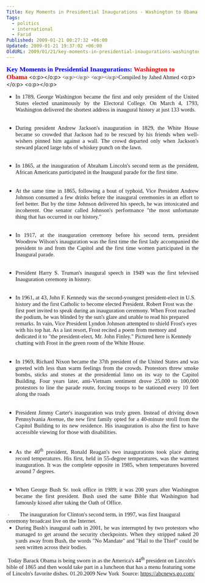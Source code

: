 ```yaml
---
Title: Key Moments in Presidential Inaugurations - Washington to Obama
Tags:
  - politics
  - international
  - Farid
Published: 2009-01-21 00:27:32 +06:00
Updated: 2009-01-21 19:37:02 +06:00
OldURL: 2009/01/21/key-moments-in-presidential-inaugurations-washington-to-obama/
---
```


<strong><span style="font-size: 13pt; color: blue; font-family: 'Arial Narrow'">Key Moments in Presidential Inaugurations: </span></strong><strong><span style="font-size: 13pt; color: red; font-family: 'Arial Narrow'">Washington to Obama</span></strong><strong><span style="font-size: 13pt; color: blue; font-family: 'Arial Narrow'"> </span></strong><o:p></o:p><font face="Times New Roman"> <o:p></o:p></font><font face="Times New Roman"><span style="font-size: 13pt"> </span><o:p></o:p></font><span style="font-size: 11pt; font-family: 'Arial Narrow'">Compiled by Jahed Ahmed </span><o:p></o:p><span style="font-size: 11pt; font-family: 'Arial Narrow'"> </span><o:p></o:p>
<ul type="disc" style="margin-top: 0in">
<li style="margin: 0in 0in 0pt; text-align: justify; tab-stops: list .5in" class="MsoNormal"><span style="font-size: 11pt; font-family: 'Arial Narrow'">In 1789, George Washington became the first and only president of the United States elected unanimously by the Electoral College. On March 4, 1793, Washington delivered the shortest address in inaugural history at just 133 words.</span><o:p></o:p></li>
</ul>
<font face="Times New Roman"> <o:p></o:p></font>
<ul type="disc" style="margin-top: 0in">
<li style="margin: 0in 0in 0pt; text-align: justify; tab-stops: list .5in" class="MsoNormal"><span style="font-size: 11pt; font-family: 'Arial Narrow'">During president Andrew Jackson's inauguration in 1829, the White House became so crowded that Jackson had to be rescued by his friends when well-wishers pinned him against a wall. The crowd departed only when Jackson's steward placed large tubs of whiskey punch on the lawn.</span><o:p></o:p></li>
</ul>
<font face="Times New Roman"> <o:p></o:p></font>
<ul type="disc" style="margin-top: 0in">
<li style="margin: 0in 0in 0pt; text-align: justify; tab-stops: list .5in" class="MsoNormal"><span style="font-size: 11pt; font-family: 'Arial Narrow'">In 1865, at the inauguration of Abraham Lincoln's second term as the president, African Americans participated in the Inaugural parade for the first time.</span><o:p></o:p></li>
</ul>
<span style="font-size: 11pt; font-family: 'Arial Narrow'"> </span><o:p></o:p>
<ul type="disc" style="margin-top: 0in">
<li style="margin: 0in 0in 0pt; text-align: justify; tab-stops: list .5in" class="MsoNormal"><span style="font-size: 11pt; font-family: 'Arial Narrow'">At the same time in 1865, following a bout of typhoid, Vice President Andrew Johnson consumed a few drinks before the inaugural ceremonies in an effort to feel better. But by the time Johnson delivered his speech, he was intoxicated and incoherent. One senator called Johnson's performance "the most unfortunate thing that has occurred in our history."</span><o:p></o:p></li>
</ul>
<font face="Times New Roman"> <o:p></o:p></font>
<ul type="disc" style="margin-top: 0in">
<li style="margin: 0in 0in 0pt; text-align: justify; tab-stops: list .5in" class="MsoNormal"><span style="font-size: 11pt; font-family: 'Arial Narrow'">In 1917, at the inauguration ceremony before his second term, president Woodrow Wilson's inauguration was the first time the first lady accompanied the president to and from the Capitol and the first time women participated in the Inaugural parade.</span><o:p></o:p></li>
</ul>
<font face="Times New Roman"> <o:p></o:p></font>
<ul type="disc" style="margin-top: 0in">
<li style="margin: 0in 0in 0pt; text-align: justify; tab-stops: list .5in" class="MsoNormal"><span style="font-size: 11pt; font-family: 'Arial Narrow'">President Harry S. Truman's inaugural speech in 1949 was the first televised Inauguration ceremony in history.</span><o:p></o:p></li>
</ul>
<font face="Times New Roman"> <o:p></o:p></font>
<ul type="disc" style="margin-top: 0in">
<li style="margin: 0in 0in 0pt; tab-stops: list .5in" class="MsoNormal"><span style="font-size: 11pt; font-family: 'Arial Narrow'">In 1961, at 43, John F. Kennedy was the second-youngest president-elect in U.S. history and the first Catholic to become elected President. Robert Frost was the first poet invited to speak during an inauguration ceremony. When Frost reached the podium, he was blinded by the sun's glare and unable to read his prepared remarks. In vain, Vice President Lyndon Johnson attempted to shield Frost's eyes with his top hat. As a last resort, Frost recited a poem from memory and dedicated it to "the president-elect, Mr. John Finley." Pictured here is Kennedy chatting with Frost in the green room of the White House.</span><o:p></o:p></li>
</ul>
<span style="font-size: 11pt; font-family: 'Arial Narrow'"> </span><o:p></o:p>
<ul type="disc" style="margin-top: 0in">
<li style="margin: 0in 0in 0pt; text-align: justify; tab-stops: list .5in" class="MsoNormal"><span style="font-size: 11pt; font-family: 'Arial Narrow'">In 1969, Richard Nixon became the 37th president of the United States and was greeted with less than warm feelings from the crowds. Protestors threw smoke bombs, sticks and stones at the presidential limo on its way to the Capitol Building. Four years later, anti-Vietnam sentiment drove 25,000 to 100,000 protestors to line the parade route, forcing troops to be stationed every 10 feet along the roads</span><o:p></o:p></li>
</ul>
<span style="font-size: 11pt; font-family: 'Arial Narrow'"> </span><o:p></o:p>
<ul type="disc" style="margin-top: 0in">
<li style="margin: 0in 0in 0pt; text-align: justify; tab-stops: list .5in" class="MsoNormal"><span style="font-size: 11pt; font-family: 'Arial Narrow'">President Jimmy Carter's inauguration was truly green. Instead of driving down Pennsylvania Avenue, the new first family opted for a 40-minute stroll from the Capitol Building to its new residence. His inauguration is also the first to have accessible viewing for those with disabilities.</span><o:p></o:p></li>
</ul>
<span style="font-size: 11pt; font-family: 'Arial Narrow'"> </span><o:p></o:p>
<ul type="disc" style="margin-top: 0in">
<li style="margin: 0in 0in 0pt; text-align: justify; tab-stops: list .5in" class="MsoNormal"><span style="font-size: 11pt; font-family: 'Arial Narrow'">As the 40<sup>th</sup> president, Ronald Reagan's two inaugurations took place during record temperatures. His first, held in 55-degree temperatures, was the warmest inauguration. It was the complete opposite in 1985, when temperatures hovered around 7 degrees.</span><o:p></o:p></li>
</ul>
<font face="Times New Roman"> <o:p></o:p></font>
<ul type="disc" style="margin-top: 0in">
<li style="margin: 0in 0in 0pt; text-align: justify; tab-stops: list .5in" class="MsoNormal"><span style="font-size: 11pt; font-family: 'Arial Narrow'">When George Bush Sr. took office in 1989; it was 200 years after Washington became the first president. Bush used the same Bible that Washington had famously kissed after taking the Oath of Office.</span><o:p></o:p></li>
</ul>
<span style="font-size: 11pt; font-family: 'Arial Narrow'"> </span><o:p></o:p><span style="font-size: 9pt; font-family: Symbol">·</span><span style="font-size: 7pt"><font face="Times New Roman">          </font></span><span style="font-size: 11pt; font-family: 'Arial Narrow'"> The inauguration for Clinton's second term, in 1997, was first Inaugural ceremony broadcast live on the Internet.</span><o:p></o:p><span style="font-size: 11pt; font-family: 'Arial Narrow'"> </span><o:p></o:p>
<ul type="disc" style="margin-top: 0in">
<li style="margin: 0in 0in 0pt; text-align: justify; tab-stops: list .5in" class="MsoNormal"><span style="font-size: 11pt; font-family: 'Arial Narrow'">During Bush's inaugural oath in 2001, he was interrupted by two protestors who managed to get around the security checkpoints. When they stripped naked 20 yards away from Bush, the words "No Mandate" and "Hail to the Thief" could be seen written across their bodies.</span><o:p></o:p></li>
</ul>
<span style="font-size: 11pt; font-family: 'Arial Narrow'"> </span><o:p></o:p><span style="font-size: 11pt; font-family: 'Arial Narrow'">Today Barack Obama is being sworn in as the America's 44<sup>th</sup> president on Lincoln's bible of 1865 and then would take part in a luncheon that has a menu featuring some of Lincoln's favorite dishes. </span><o:p></o:p><span style="font-size: 11pt; font-family: 'Arial Narrow'">01.20.2009</span><o:p></o:p><font face="Times New Roman"> <o:p></o:p></font><span style="font-size: 11pt; font-family: 'Arial Narrow'">New York </span><o:p></o:p><font face="Times New Roman"> <o:p></o:p></font><span style="font-size: 11pt; font-family: 'Arial Narrow'">Source: <a href="https://abcnews.go.com/">https://abcnews.go.com/</a></span><o:p></o:p><font face="Times New Roman"> <o:p></o:p></font><span><o:p><font face="Times New Roman"> </font></o:p></span>

